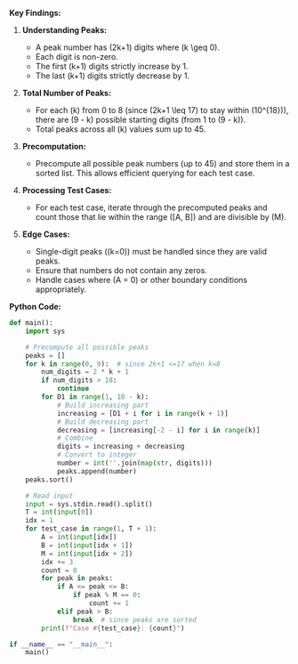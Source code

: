 **Key Findings:**

1. **Understanding Peaks:**
   - A peak number has \(2k+1\) digits where \(k \geq 0\).
   - Each digit is non-zero.
   - The first \(k+1\) digits strictly increase by 1.
   - The last \(k+1\) digits strictly decrease by 1.

2. **Total Number of Peaks:**
   - For each \(k\) from 0 to 8 (since \(2k+1 \leq 17\) to stay within \(10^{18}\)), there are \(9 - k\) possible starting digits (from 1 to \(9 - k\)).
   - Total peaks across all \(k\) values sum up to 45.

3. **Precomputation:**
   - Precompute all possible peak numbers (up to 45) and store them in a sorted list. This allows efficient querying for each test case.

4. **Processing Test Cases:**
   - For each test case, iterate through the precomputed peaks and count those that lie within the range \([A, B]\) and are divisible by \(M\).

5. **Edge Cases:**
   - Single-digit peaks (\(k=0\)) must be handled since they are valid peaks.
   - Ensure that numbers do not contain any zeros.
   - Handle cases where \(A = 0\) or other boundary conditions appropriately.

**Python Code:**

```python
def main():
    import sys

    # Precompute all possible peaks
    peaks = []
    for k in range(0, 9):  # since 2k+1 <=17 when k=8
        num_digits = 2 * k + 1
        if num_digits > 18:
            continue
        for D1 in range(1, 10 - k):
            # Build increasing part
            increasing = [D1 + i for i in range(k + 1)]
            # Build decreasing part
            decreasing = [increasing[-2 - i] for i in range(k)]
            # Combine
            digits = increasing + decreasing
            # Convert to integer
            number = int(''.join(map(str, digits)))
            peaks.append(number)
    peaks.sort()

    # Read input
    input = sys.stdin.read().split()
    T = int(input[0])
    idx = 1
    for test_case in range(1, T + 1):
        A = int(input[idx])
        B = int(input[idx + 1])
        M = int(input[idx + 2])
        idx += 3
        count = 0
        for peak in peaks:
            if A <= peak <= B:
                if peak % M == 0:
                    count += 1
            elif peak > B:
                break  # since peaks are sorted
        print(f"Case #{test_case}: {count}")

if __name__ == "__main__":
    main()
```
